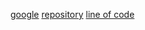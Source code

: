 [google](https://www.google.com)
[repository](https://github.com/mrvettleson/markdown-portfolio.git)
[line of code](https://github.com/mrvettleson/github-slideshow/blob/7f7bad566f88a00babbf8b2200cc5a051d2e2fcb/_includes/head.html#L5-L9)
